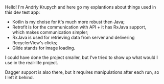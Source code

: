Hello! I'm Andriy Krupych and here go my explantions about things used in this dev test app:
- Kotlin is my choise for it's much more robust then Java;
- Retrofit is for the communication with API + it has RxJava support, which makes communication simpler;
- RxJava is used for retrieving data from server and delivering RecyclerView's clicks;
- Glide stands for image loading.

I could have done the project smaller, but I've tried to show up what would I use in the real-life project.

Dagger support is also there, but it requires manipulations after each run, so I left it behind.
